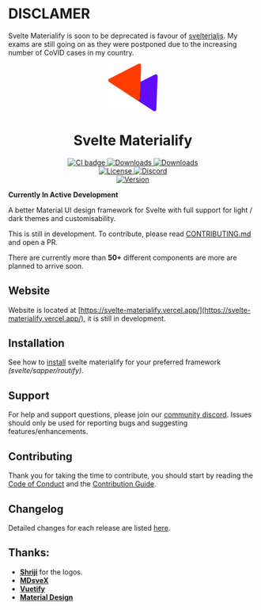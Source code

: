 # DISCLAMER

Svelte Materialify is soon to be deprecated is favour of [svelterialjs](https://github.com/svelterialjs/svelterial). My exams are still going on as they were postponed due to the increasing number of CoVID cases in my country.


<p align="center">
  <a href="https://svelte-materialify.vercel.app/" target="_blank">
    <img alt="Svelte Materialify Logo" width="100" src="logo/logo.svg">
  </a>
</p>

<h1 align="center">Svelte Materialify</h1>

<p align="center">
  <a href="https://github.com/thecomputerm/svelte-materialify/actions?query=workflow%3ACI">
    <img src="https://github.com/thecomputerm/svelte-materialify/workflows/CI/badge.svg" alt="CI badge">
  </a>
  <a href="https://www.npmjs.com/package/svelte-materialify">
    <img src="https://img.shields.io/npm/dt/svelte-materialify.svg" alt="Downloads">
  </a>
  <a href="https://www.npmjs.com/package/svelte-materialify">
    <img src="https://img.shields.io/npm/dm/svelte-materialify.svg" alt="Downloads">
  </a>
  <br>
  <a href="https://github.com/thecomputerm/svelte-materialify/blob/master/LICENSE.md">
    <img src="https://img.shields.io/npm/l/svelte-materialify.svg" alt="License">
  </a>
  <a href="https://discord.gg/dKGmnhf">
    <img src="https://img.shields.io/discord/768317529641975829?logo=Discord" alt="Discord">
  </a>
  <br>
  <a href="https://www.npmjs.com/package/svelte-materialify">
    <img src="https://img.shields.io/npm/v/svelte-materialify.svg" alt="Version">
  </a>
</p>

**Currently In Active Development**

A better Material UI design framework for Svelte with full support for light / dark themes and customisability.

This is still in development. To contribute, please read [CONTRIBUTING.md](https://svelte-materialify.vercel.app/getting-started/contributing/) and open a PR.

There are currently more than **50+** different components are more are planned to arrive soon.

## Website

Website is located at [https://svelte-materialify.vercel.app/](https://svelte-materialify.vercel.app/), it is still in development.

## Installation

See how to [install](https://svelte-materialify.vercel.app/getting-started/installation/) svelte materialify for your preferred framework _(svelte/sapper/routify)_.

## Support

For help and support questions, please join our [community discord](https://discord.gg/dKGmnhf). Issues should only be used for reporting bugs and suggesting features/enhancements.

## Contributing

Thank you for taking the time to contribute, you should start by reading the [Code of Conduct](https://github.com/TheComputerM/svelte-materialify/blob/master/CODE_OF_CONDUCT.md) and the [Contribution Guide](https://svelte-materialify.vercel.app/getting-started/contributing/).

## Changelog

Detailed changes for each release are listed [here](https://github.com/TheComputerM/svelte-materialify/blob/master/packages/svelte-materialify/CHANGELOG.md).

## Thanks:

- **[Shriji](https://github.com/peopledrivemecrazy)** for the logos.
- **[MDsveX](https://github.com/pngwn/MDsveX)**
- **[Vuetify](https://vuetifyjs.com/)**
- **[Material Design](https://material.io/components/)**
